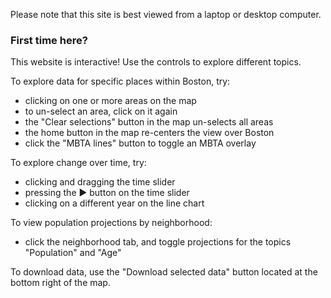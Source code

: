 Please note that this site is best viewed from a laptop or desktop computer.

### First time here?

This website is interactive! Use the controls to explore different topics.

To explore data for specific places within Boston, try:
* clicking on one or more areas on the map
* to un-select an area, click on it again
* the "Clear selections" button in the map un-selects all areas
* the home button in the map re-centers the view over Boston
* click the "MBTA lines" button to toggle an MBTA overlay

To explore change over time, try:
* clicking and dragging the time slider
* pressing the &#9658; button on the time slider
* clicking on a different year on the line chart

To view population projections by neighborhood:
* click the neighborhood tab, and toggle projections for the topics "Population" and "Age" 

To download data, use the "Download selected data" button located at the bottom right of the map.
